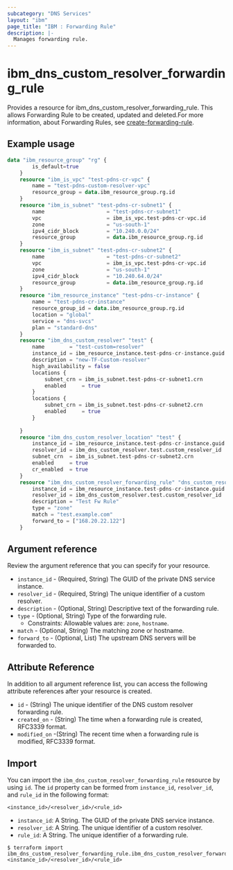 ```yaml
---
subcategory: "DNS Services"
layout: "ibm"
page_title: "IBM : Forwarding Rule"
description: |-
  Manages forwarding rule.
---
```


# ibm_dns_custom_resolver_forwarding_rule

Provides a resource for ibm_dns_custom_resolver_forwarding_rule. This allows Forwarding Rule to be created, updated and deleted.For more information, about Forwarding Rules, see [create-forwarding-rule](https://cloud.ibm.com/apidocs/dns-svcs#create-forwarding-rule).

## Example usage

```terraform
data "ibm_resource_group" "rg" {
		is_default=true
	}
	resource "ibm_is_vpc" "test-pdns-cr-vpc" {
		name = "test-pdns-custom-resolver-vpc"
		resource_group = data.ibm_resource_group.rg.id
	}
	resource "ibm_is_subnet" "test-pdns-cr-subnet1" {
		name                    = "test-pdns-cr-subnet1"
		vpc                     = ibm_is_vpc.test-pdns-cr-vpc.id
		zone            		= "us-south-1"
		ipv4_cidr_block 		= "10.240.0.0/24"
		resource_group 			= data.ibm_resource_group.rg.id
	}
	resource "ibm_is_subnet" "test-pdns-cr-subnet2" {
		name                    = "test-pdns-cr-subnet2"
		vpc                     = ibm_is_vpc.test-pdns-cr-vpc.id
		zone            		= "us-south-1"
		ipv4_cidr_block 		= "10.240.64.0/24"
		resource_group 			= data.ibm_resource_group.rg.id
	}
	resource "ibm_resource_instance" "test-pdns-cr-instance" {
		name = "test-pdns-cr-instance"
		resource_group_id = data.ibm_resource_group.rg.id
		location = "global"
		service = "dns-svcs"
		plan = "standard-dns"
	}
	resource "ibm_dns_custom_resolver" "test" {
		name        = "test-custom=resolver"
		instance_id = ibm_resource_instance.test-pdns-cr-instance.guid
		description = "new-TF-Custom-resolver"
		high_availability = false
		locations {
			subnet_crn = ibm_is_subnet.test-pdns-cr-subnet1.crn
			enabled     = true
		}
		locations {
			subnet_crn = ibm_is_subnet.test-pdns-cr-subnet2.crn
			enabled     = true
		}
		
	}
	resource "ibm_dns_custom_resolver_location" "test" {
		instance_id = ibm_resource_instance.test-pdns-cr-instance.guid
		resolver_id = ibm_dns_custom_resolver.test.custom_resolver_id
		subnet_crn  = ibm_is_subnet.test-pdns-cr-subnet2.crn
		enabled     = true
		cr_enabled	= true
	}
	resource "ibm_dns_custom_resolver_forwarding_rule" "dns_custom_resolver_forwarding_rule" {
		instance_id = ibm_resource_instance.test-pdns-cr-instance.guid
		resolver_id = ibm_dns_custom_resolver.test.custom_resolver_id
		description = "Test Fw Rule"
		type = "zone"
		match = "test.example.com"
		forward_to = ["168.20.22.122"]
	}
```

## Argument reference

Review the argument reference that you can specify for your resource.

* `instance_id` - (Required, String) The GUID of the private DNS service instance.
* `resolver_id` - (Required, String) The unique identifier of a custom resolver.
* `description` - (Optional, String) Descriptive text of the forwarding rule.
* `type` - (Optional, String) Type of the forwarding rule.
  * Constraints: Allowable values are: `zone`, `hostname`.
* `match` - (Optional, String) The matching zone or hostname.
* `forward_to` - (Optional, List) The upstream DNS servers will be forwarded to.

## Attribute Reference

In addition to all argument reference list, you can access the following attribute references after your resource is created.

* `id` - (String) The unique identifier of the DNS custom resolver forwarding rule.
* `created_on` - (String) The time when a forwarding rule is created, RFC3339 format.
* `modified_on` -(String) The recent time when a forwarding rule is modified, RFC3339 format.

## Import

You can import the `ibm_dns_custom_resolver_forwarding_rule` resource by using `id`.
The `id` property can be formed from `instance_id`, `resolver_id`, and `rule_id` in the following format:

```
<instance_id>/<resolver_id>/<rule_id>
```
* `instance_id`: A String. The GUID of the private DNS service instance.
* `resolver_id`: A String. The unique identifier of a custom resolver.
* `rule_id`: A String. The unique identifier of a forwarding rule.

```
$ terraform import ibm_dns_custom_resolver_forwarding_rule.ibm_dns_custom_resolver_forwarding_rule <instance_id>/<resolver_id>/<rule_id>
```
